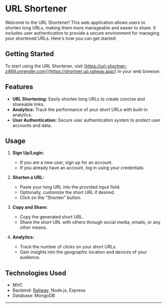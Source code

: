 # URL Shortener

Welcome to the URL Shortener! This web application allows users to shorten long URLs, making them more manageable and easier to share. It includes user authentication to provide a secure environment for managing your shortened URLs. Here's how you can get started:

## Getting Started

To start using the URL Shortener, visit [(https://url-shortner-z469.onrender.com)](https://url-shortner-z469.onrender.com)](https://shortner.up.railway.app/) in your web browser.

## Features

- **URL Shortening:** Easily shorten long URLs to create concise and shareable links.
- **Analytics:** Track the performance of your short URLs with built-in analytics.
- **User Authentication:** Secure user authentication system to protect user accounts and data.

## Usage

1. **Sign Up/Login:**
   - If you are a new user, sign up for an account.
   - If you already have an account, log in using your credentials.

2. **Shorten a URL:**
   - Paste your long URL into the provided input field.
   - Optionally, customize the short URL if desired.
   - Click on the "Shorten" button.

3. **Copy and Share:**
   - Copy the generated short URL.
   - Share the short URL with others through social media, emails, or any other means.

4. **Analytics:**
   - Track the number of clicks on your short URLs.
   - Gain insights into the geographic location and devices of your audience.

## Technologies Used

- MVC
- Backend: [Railway](https://railway.app/), Node.js, Express
- Database: MongoDB

---
